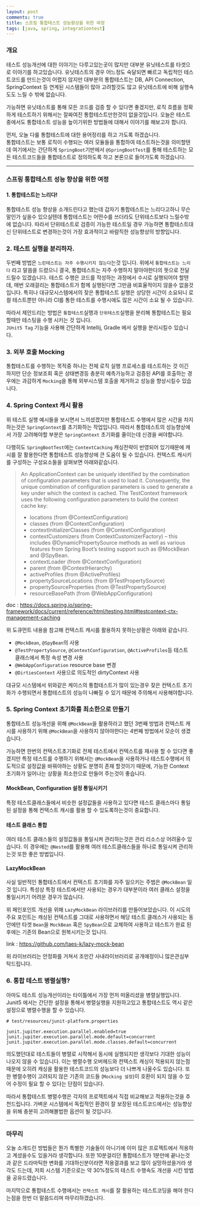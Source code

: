 ```yaml
---
layout: post
comments: true
title: 스프링 통합테스트 성능향상을 위한 여정
tags: [java, spring, integrationtest]
---
```


### 개요

테스트 성능개선에 대한 이야기는 다루고있는곳이 많지만 대부분 유닛테스트를 타겟으로 이야기를 하고있습니다. 유닛테스트의 경우 어느정도 숙달되면 빠르고 독립적인 테스트코드를 만드는것이 어렵지 않지만 대부분의 통합테스트는 DB, API Connection, SpringContext 등 연계된 시스템들이 많아 고려할것도 많고 유닛테스트에 비해 실행속도도 느릴 수 밖에 없습니다.

가능하면 유닛테스트를 통해 모든 코드를 검증 할 수 있다면 좋겠지만, 로직 흐름을 정확하게 테스트하기 위해서는 잘짜여진 통합테스트만한것이 없을것입니다. 오늘은 테스트중에서도 통합테스트 성능을 높이기위한 방법들에 대해서 이야기를 해보고자 합니다.

먼저, 오늘 다룰 통합테스트에 대한 용어정리를 하고 가도록 하겠습니다.  
통합테스트는 보통 로직이 수행되는 여러 모듈들을 통합하여 테스트하는것을 의미할텐데 여기에서는 간단하게 `SpringBoot`기반에서 `@SpringBootTest`를 통해 테스트하는 모든 테스트코드들을 통합테스트로 정의하도록 하고 본론으로 들어가도록 하겠습니다.

---
### 스프링 통합테스트 성능 향상을 위한 여정
#### 1. 통합테스트는 느리다!

통합테스트 성능 향상을 소개드린다고 했는데 갑자기 통합테스트는 느리다고하니 무슨말인가 싶을수 있으실텐데 통합테스트는 어떤수를 쓰더라도 단위테스트보다 느릴수밖에 없습니다. 따라서 단위테스트로 검증이 가능한 테스트일 경우 가능하면 통합테스트대신 단위테스트로 변경하는것이 가장 효과적이고 바람직한 성능향상의 방향입니다.

### 2. 테스트 실행을 분리하자.

두번째 방법은 `느린테스트는 자주 수행시키지 않는다`는것 입니다.
위에서 `통합테스트는 느리다` 라고 말씀을 드렸으니 결국, 통합테스트는 자주 수행하지 말아야한다의 뜻으로 전달드릴수 있겠습니다. 
테스트 수행은 코드를 작성하는 과정에서 수시로 실행되어야 할텐데, 매번 오래걸리는 통합테스트가 함께 실행된다면 그만큼 비효율적이지 않을수 없을것입니다. 특히나 대규모시스템에서의 잦은 통합테스트 실행은 상당한 시간이 소요되니 로컬 테스트뿐만 아니라 CI를 통한 테스트를 수행시에도 많은 시간이 소요 될 수 있습니다. 

따라서 제안드리는 방법은 `통합테스트`실행과 `단위테스트`실행을 분리해 통합테스트는 필요할때만 테스팅을 수행 시키는 것 입니다.  
`JUnit5 Tag` 기능을 사용해 간단하게 Intellij, Gradle 에서 실행을 분리시킬수 있습니다.

### 3. 외부 호출 Mocking

통합테스트를 수행하는 목적중 하나는 전체 로직 실행 프로세스를 테스트하는 것 이긴 하지만 단순 정보조회 혹은 상태변경등 충분히 예측가능하고 검증된 API를 호출하는 경우에는 과감하게 `Mocking`을 통해 외부시스템 호출을 제거하고 성능을 향상시킬수 있습니다. 

### 4. Spring Context 캐시 활용

위 테스트 실행 예시들을 보시면서 느끼셨겠지만 통합테스트 수행에서 많은 시간을 차지하는것은 `SpringContext`를 초기화하는 작업입니다. 따라서 통합테스트의 성능향상에서 가장 고려해야할 부분은 `SpringContext` 초기화를 줄이는데 신경을 써야합니다. 

다행히도 `SpringBootTest`에는 `ContextCaching` 캐싱전략이 반영되어 있기때문에 캐시를 잘 활용한다면 통합테스트 성능향상에 큰 도움이 될 수 있습니다. 컨텍스트 캐시키를 구성하는 구성요소들을 살펴보면 아래와같습니다.

> An ApplicationContext can be uniquely identified by the combination of configuration parameters that is used to load it. Consequently, the unique combination of configuration parameters is used to generate a key under which the context is cached. The TestContext framework uses the following configuration parameters to build the context cache key:
> 
> - locations (from @ContextConfiguration)
> - classes (from @ContextConfiguration)
> - contextInitializerClasses (from @ContextConfiguration)
> - contextCustomizers (from ContextCustomizerFactory) – this includes @DynamicPropertySource methods as well as various features from Spring Boot’s testing support such as @MockBean and @SpyBean.
> - contextLoader (from @ContextConfiguration)
> - parent (from @ContextHierarchy)
> - activeProfiles (from @ActiveProfiles)
> - propertySourceLocations (from @TestPropertySource)
> - propertySourceProperties (from @TestPropertySource)
> - resourceBasePath (from @WebAppConfiguration)

doc : https://docs.spring.io/spring-framework/docs/current/reference/html/testing.html#testcontext-ctx-management-caching

위 도큐먼트 내용을 참고해 컨텍스트 캐시를 활용하지 못하는상황은 아래와 같습니다.

- `@MockBean`, `@SpyBean`의 사용
- `@TestPropertySource`, `@ContextConfiguration`, `@ActiveProfiles`등 테스트 클래스에서 특정 속성 변경 사용
- `@WebAppConfiguration` resource base 변경
- `@DirtiesContext` 사용으로 의도적인 dirtyContext 사용

대규모 시스템에서 위와같은 케이스의 통합테스트가 많이 있는경우 잦은 컨텍스트 초기화가 수행되면서 통합테스트의 성능이 나빠질 수 있기 때문에 주의해서 사용해야합니다.


### 5. Spring Context 초기화를 최소한으로 만들기

통합테스트 성능개선을 위해 `@MockBean`을 활용하라고 했던 3번째 방법과 컨텍스트 캐시를 사용하기 위해 `@MockBean`을 사용하지 않아야한다는 4번째 방법에서 모순이 생겼습니다. 

가능하면 한번의 컨텍스트초기화로 전체 테스트에서 컨텍스트를 재사용 할 수 있다면 좋겠지만 특정 테스트를 수행하기 위해서는 `@MockBean`을 사용하거나 테스트수행에서 의도적으로 설정값을 바꿔야하는 상황도 분명히 존재 할것이기 때문에, 가능한 Context 초기화가 일어나는 상황을 최소한으로 만들어 주는것이 좋습니다.

#### MockBean, Configuration 설정 통일시키기

특정 테스트클래스들에서 비슷한 설정값들을 사용하고 있다면 테스트 클래스마다 통일된 설정을 통해 컨택스트 캐시를 활용 할 수 있도록하는것이 중요합니다.


#### 테스트 클래스 통합

여러 테스트 클래스들의 설정값들을 통일시켜 관리하는것은 관리 리소스상 어려울수 있습니다. 이 경우에는 `@Nested`를 활용해 여러 테스트클래스들을 하나로 통일시켜 관리하는것 또한 좋은 방법입니다. 

#### LazyMockBean

사실 일반적인 통합테스트에서 컨텍스트 초기화를 자주 일으키는 주범은 `@MockBean` 일 것 입니다. 특성상 특정 테스트에서만 사용되는 경우가 대부분이라 여러 클래스 설정을 통일시키기 어려운 경우가 많습니다.  

위 페인포인트 개선을 위해 `LazyMockBean` 라이브러리를 만들어보았습니다. 이 시도의 주요 포인트는 캐싱된 컨텍스트를 그대로 사용하면서 해당 테스트 클래스가 사용되는 동안에만 타겟 `Bean`을 `MockBean` 혹은 `SpyBean`으로 교체하여 사용하고 테스트가 완료 된 후에는 기존의 Bean으로 원복시키는것 입니다.


link : https://github.com/taes-k/lazy-mock-bean

위 라이브러리는 안정화를 거쳐서 조만간 사내라이브러리로 공개예정이니 많은관심부탁드립니다.


### 6. 통합 테스트 병렬실행?

아마도 테스트 성능개선이라는 타이틀에서 가장 먼저 떠올리셨을 병렬실행입니다. Junit5 에서는 간단한 설정을 통해서 병렬실행을 지원하고있고 통합테스트도 역시 같은 설정으로 병렬수행을 할 수 있습니다.

```properties
# test/resources/junit-platform.properties

junit.jupiter.execution.parallel.enabled=true
junit.jupiter.execution.parallel.mode.default=concurrent
junit.jupiter.execution.parallel.mode.classes.default=concurrent
```

의도했던대로 테스트들이 병렬로 시작해서 동시에 실행되지만 생각보다 기대한 성능이 나오지 않을 수 있습니다. 이는 병렬수행 오버헤드와 컨텍스트 캐싱이 적용되지 않는점 때문에 오히려 캐싱을 활용한 테스트코드의 성능보다 더 나쁘게 나올수도 있습니다. 또한 병렬수행이 고려되지 않은 기존의 코드들 (`Mocking 설정`)이 호환이 되지 않을 수 있어 수정이 필요 할 수 있다는 단점이 있습니다.

따라서 통합테스트 병렬수행은 각자의 프로젝트에서 직접 비교해보고 적용하는것을 추천드립니다. 가벼운 시스템에서 독립적인 환경이 잘 보장된 테스트코드에서는 성능향상을 위해 충분히 고려해볼법한 옵션이 될 것입니다.

---

### 마무리

오늘 소개드린 방법들은 뭔가 특별한 기술들이 아니기에 이미 많은 프로젝트에서 적용하고 계셨을수도 있을거라 생각합니다. 또한 10분걸리던 통합테스트가 1분만에 끝나는것과 같은 드라마틱한 변화를 기대하신분이라면 적용결과를 보고 많이 실망하셨을거라 생각도 드는데, 저희 시스템 기준으로는 약 30%정도의 테스트 수행속도 개선을 시킨 방법을 공유드렸습니다.

마지막으로 통합테스트 수행에서는 `컨텍스트 캐시`를 잘 활용하는 테스트코딩을 해야 한다는점을 한번 더 말씀드리며 마무리하겠습니다.







